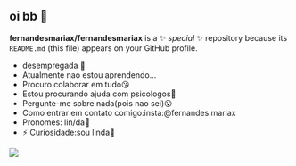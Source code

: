 ## oi bb 👀


**fernandesmariax/fernandesmariax** is a ✨ _special_ ✨ repository because its `README.md` (this file) appears on your GitHub profile.



- desempregada 👅
-  Atualmente nao estou aprendendo...
-  Procuro colaborar em tudo😘
-  Estou procurando ajuda com psicologos👻
-  Pergunte-me sobre nada(pois nao sei)😮
-  Como entrar em contato comigo:insta:@fernandes.mariax
-  Pronomes: lin/da🤣
- ⚡ Curiosidade:sou linda🤟

![](https://media1.tenor.com/m/_xxRqDH6rMsAAAAd/anitta-anittapeniuaise.gif)
